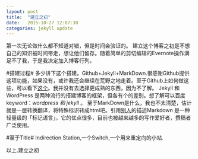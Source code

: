 ```yaml
---
layout: post
title:  "建立之初"
date:   2015-10-27 12:07:30
categories: jekyll update
---
```


第一次无论做什么都不知道对错，但是时间会验证的。
建立这个博客之初是不想自己的知识被时间带走，想让他们留存。随着简单的剪切编辑的Evernote操作满足不了我，于是我决定加入博客行列。

#搭建过程#
多少讲下这个搭建。Github+Jekyll+MarkDown.很感谢Github提供这项功能，如果没有，或许我还会继续在荒野之地走着。至于Github上如何做这些，可以看下[这个](http://blog.csdn.net/renfufei/article/details/37725057/)。我并没有去选择更成熟的东西，因为不了解。
Jekyll 和 WordPress 是两种流行的搭建博客的框架，但各有个的差别。想了解可以百度 keyword：*wordpress 和 jekyll* 。
至于MarkDown是什么，我也不太清楚，估计就是一层转换翻译，将特殊标识转成html吧。引用[别人](http://sspai.com/25137)的描述Markdown 是一种轻量级的「标记语言」，它的优点很多，目前也被越来越多的写作爱好者，撰稿者广泛使用。

#至于Title#
Indirection Station,一个Switch,一个用来重定向的小站.

以上.建立之初